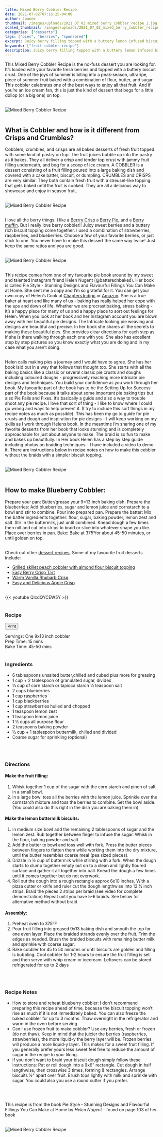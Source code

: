 ```yaml
---
title: Mixed Berry Cobbler Recipe
date: 2021-07-02T07:16:25-04:00
author: Joanne
thumbnail: /images/uploads/2021_07_02_mixed_berry_cobbler_recipe_1.jpg
scaled_thumbnail: /images/uploads/2021_07_02_mixed_berry_cobbler_recipe_0.jpg
categories: ["desserts"]
tags: ["pies", "berries", "sponsored"]
excerpt: Juicy berry filling topped with a buttery lemon infused biscuit topping
keywords: ["fruit cobbler recipe"]
description: Juicy berry filling topped with a buttery lemon infused biscuit topping
---
```

<span class="blog-text">
This Mixed Berry Cobbler Recipe is the no-fuss dessert you are looking for. It’s loaded with your favorite fresh berries and topped with a buttery biscuit crust. One of the joys of summer is biting into a peak-season, ultraripe, piece of summer fruit baked with a combination of flour, butter, and sugar. This cobbler celebrates one of the best ways to enjoy all that fruit. And if you’re an ice cream fan, this is just the kind of dessert that begs for a little dollop (or a big one) on top. 
</br>
</br>

![Mixed Berry Cobbler Recipe](/images/uploads/2021_07_02_mixed_berry_cobbler_recipe_2.jpg)
</br>
</br>

## What is Cobbler and how is it different from Crisps and Crumbles? 
Cobblers, crumbles, and crisps are all baked desserts of fresh fruit topped with some kind of pastry on top. The fruit juices bubble up into the pastry as it bakes. They all deliver a crisp and tender top crust with jammy fruit filling underneath, and beg for a scoop of ice cream. 
A COBBLER  is a dessert consisting of a fruit filling poured into a large baking dish and covered with a cake batter, biscuit, or dumpling. CRUMBLES and CRISPS are very similar. They both contain fresh fruit with a streusel-like topping that gets baked until the fruit is cooked. They are all a delicious way to showcase and enjoy in season fruit. 
</br>
</br>

![Mixed Berry Cobbler Recipe](/images/uploads/2021_07_02_mixed_berry_cobbler_recipe_3.jpg)
</br>
</br>

I love all the berry things. I like a [Berrry Crisp](https://www.oliveandmango.com/easy-berry-crisp-tart) a [Berry Pie](https://www.oliveandmango.com/spiced-blueberry-pie), and a [Berry muffin](https://www.oliveandmango.com/blueberry-lavender-muffins). But I really love berry cobbler!! Juicy sweet berries and a buttery rich biscuit topping come together. I used a combination of strawberries, raspberries, and blueberries. Choose a few of your favorite berries, or just stick to one. You never have to make this dessert the same way twice! Just keep the same ratios and you are good. 
</br>
</br>

![Mixed Berry Cobbler Recipe](/images/uploads/2021_07_02_mixed_berry_cobbler_recipe_4.jpg)
</br>
</br>

This recipe comes from one of my favourite pie book around by my sweet and talented Instagram friend Helen Nugent (@batterednbaked).  Her book is called Pie Style - Stunning Designs and Flavourful Fillings You Can Make at Home. She sent me a copy and I’m so grateful for it. You can get your own copy of Helen’s Cook at [Chapters Indigo](https://www.chapters.indigo.ca/en-ca/books/pie-style/9781645670773-item.html?s_campaign=goo-DSA_Books&gclid=EAIaIQobChMIrvr36qjE8QIVkmxvBB1pywsaEAAYASAAEgJkQfD_BwE&gclsrc=aw.ds) or [Amazon](https://www.amazon.ca/Pie-Style-Stunning-Flavorful-Fillings/dp/1645670775). She is a true baker at heart and like many of us - baking has really helped her cope with the ups and down of life. Whether we are procrastibaking, stress baking - it’s a happy place for many of us and a happy place to sort out feelings for Helen. When you look at her book and her Instagram account you are blown away with her beautiful pie designs. The Intricate looking pie weaving and designs are beautiful and precise. In her book she shares all the secrets to making these beautiful pies. She provides clear directions for each step as if she is there walking through each one with you. She also has excellent step by step pictures so you know exactly what you are doing and in my case what you aren’t doing.
</br>
</br>

Helen calls making pies a journey and I would have to agree. She has her book laid out in a way that follows that thought too.  She starts with all the baking basics like a classic or several classic pie crusts and doughs including coloured doughs - progressively reaching more intricate pie designs and techniques. You build your confidence as you work through her book. My favourite part of the book has to be the Setting Up for Success part of the book because it talks about some important pie baking tips but also Pie Fails and Fixes.  It’s basically a guide and also a way to trouble shoot any pie recipe. I love that sort of thing - I like to know where I could go wrong and ways to help prevent it. (I try to include this sort things in my recipe notes as much as possible). This has been my go to guide for pie crusts and dough and inspiration for pie designs - I will keep working on my skills as I work through Helens book. In the meantime I’m sharing one of my favorite desserts from her book that looks stunning and is completely approachable for just about anyone to make. The braid is so fun to make and bakes up beautifully. In Her book Helen has a step by step guide including photos on braiding techniques - I have included a video to demo it. There are instructions below in recipe notes on how to make this cobbler without the braids with a simpler biscuit topping. 
</br>
</br>

![Mixed Berry Cobbler Recipe](/images/uploads/2021_07_02_mixed_berry_cobbler_recipe_5.jpg)
</br>
</br>

## How to make Blueberry Cobbler:
Prepare your pan: Butter/grease your 9×13 inch baking dish.
Prepare the blueberries: Add blueberries, sugar and lemon juice and cornstarch to a bowl and stir to combine. Pour into prepared pan. 
Prepare the batter: Mix the batter ingredients together: flour, sugar, baking powder, lemon zest and salt. Stir in the buttermilk, just until combined. Knead dough a few times then roll and cut into strips to braid or slice into whatever shape you like. Place over berries in pan. 
Bake: Bake at 375°for about 45-50 minutes, or until golden on top.
</br>
</br>

Check out other [dessert recipes](https://www.oliveandmango.com/categories/desserts), Some of my favourite fruit desserts include:
* <span class="highlight"><a href="https://www.oliveandmango.com/grilled-skillet-peach-cobbler-with-almond-flour-biscuit-topping">Grilled skillet peach cobbler with almond flour biscuit topping </a></span>
* <span class="highlight"><a href="https://www.oliveandmango.com/easy-berry-crisp-tart">Easy Berry Crisp Tart </a></span>
* <span class="highlight"><a href="https://www.oliveandmango.com/warm-vanilla-rhubarb-crisp">Warm Vanilla Rhubarb Crisp</a></span> 
* <span class="highlight"><a href="https://www.oliveandmango.com/easy-and-delicious-apple-crisp">Easy and Delicious Apple Crisp </a></span>

</br>
{{< youtube QIcdQYCEW5Y >}}
</br>
</br>
</span>

### Recipe
<div print_button><form>
<input type="button" value="Print" class="btn__print" onClick="window.print()">
</form></div>

<div>Servings: <span itemprop="recipeYield">One 9x13 inch cobbler</div>
<div>Prep Time: <meta itemprop="prepTime" content="PT15M">15 mins</div>
<div>Bake Time: <meta itemprop="cookTime" content="PT50M">45-50 mins</div>
</br>

### Ingredients

* <span itemprop="recipeIngredient">6 tablespoons unsalted butter,chilled and cubed plus more for greasing </span>
* <span itemprop="recipeIngredient">1 cup + 2 tablespoon of granulated sugar, divided </span>
* <span itemprop="recipeIngredient">&frac13; cup of corn starch or tapioca starch 
&frac12; teaspoon salt </span>
* <span itemprop="recipeIngredient">2 cups blueberries</span>
* <span itemprop="recipeIngredient">1 cup raspberries </span>
* <span itemprop="recipeIngredient">1 cup blackberries </span>
* <span itemprop="recipeIngredient">1 cup strawberries hulled and chopped </span>
* <span itemprop="recipeIngredient">1 teaspoon lemon zest </span>
* <span itemprop="recipeIngredient">1 teaspoon lemon juice </span>
* <span itemprop="recipeIngredient">1 &frac12; cups all purpose flour </span>
* <span itemprop="recipeIngredient">2 teaspoons baking powder </span>
* <span itemprop="recipeIngredient">&frac12; cup + 1 tablespoon buttermilk,  chilled and divided </span>
* <span itemprop="recipeIngredient">Coarse sugar for sprinkling (optional)</span>
</br>
</br>

### Directions
#### Make the fruit filling:
1. Whisk together 1 cup of the sugar with the corn starch and pinch of salt in a small bowl. 
1. In a large bowl toss all the berries with the lemon juice. Sprinkle over the cornstarch mixture and toss the berries to combine. Set the bowl aside. (You could also do this right in the dish you are baking them in) 

#### Make the lemon buttermilk biscuits:
1. In medium size bowl add the remaining 2 tablespoons of sugar and the lemon zest.  Rub together between finger to infuse the sugar. Whisk in the flour, baking powder and salt. 
1. Add the butter to bowl and toss well with fork. Press the butter pieces between fingers to flatten them while working them into the dry mixture, until the butter resembles coarse meal (pea sized pieces). 
1. Drizzle in &frac12; cup of buttermilk while stirring with a fork. When the dough starts to clump together empty out on to a clean and lightly floured surface and gather it all together into ball. Knead the dough a few times until it comes together but do not overwork. 
1. Roll out the dough into a rough rectangle approx 6x10 inches.  With a pizza cutter or knife and ruler cut the dough lengthwise into 12 &frac12; inch strips. Braid the pieces 2 strips per braid (see video for complete demonstration)   Repeat until you have 5-6 braids. See below for alternative method without braid. 

#### Assembly:
1. Preheat oven to 375°F
1. Pour fruit filling into greased 9x13 baking  dish and smooth the top for one even layer. Place the braided strands evenly over the fruit. Trim the edges as needed. Brush the braided biscuits with remaining butter milk and sprinkle with coarse sugar. 
1. Bake cobbler for 45 to 50 minutes or until biscuits are golden and filling is bubbling.  Cool cobbler for 1-2 hours to ensure the fruit filling is set and then serve with whip cream or icecream. Leftovers can be stored refrigerated for up to 2 days 
</br>
</br>

### Recipe Notes
* How to store and reheat blueberry cobbler: I don’t recommend preparing this recipe ahead of time, because the biscuit topping won’t rise as much if it is not immediately baked. You can also freeze the baked cobbler for up to 3 months. Thaw overnight in the refrigerator and warm in the oven before serving.
* Can I use frozen fruit to make cobbler? Use any berries, fresh or frozen (do not thaw).  Keep in mind that the juicier the berries (raspberries, strawberries), the more liquid-y the berry layer will be. Frozen berries will produce a more liquid-y layer. This makes for a sweet fruit filling. If you generally prefer yours less sweet feel free to reduce the amount of sugar in the recipe to your liking. 
* If you don’t want to braid your biscuit dough simply follow these Instructions: Pat or roll dough into a 9x6" rectangle. Cut dough in half lengthwise, then crosswise 3 times, forming 8 rectangles. Arrange biscuits &frac12;" apart over fruit. Brush tops lightly with milk and sprinkle with sugar. You could also you use a round cutter if you prefer. 
</br>
</br>

This recipe is from the book Pie Style - Stunning Designs and Flavourful Fillings You Can Make at Home by _Helen Nugent_ - found on page 103 of her book 
</br>
</br>

![Mixed Berry Cobbler Recipe](/images/uploads/2021_07_02_mixed_berry_cobbler_recipe_6.jpg)